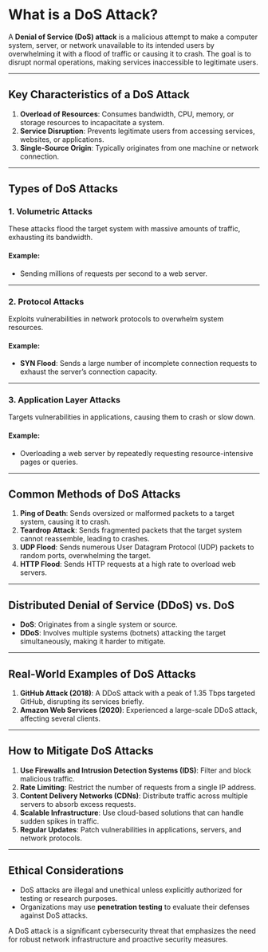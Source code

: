 # What is a DoS Attack?

A **Denial of Service (DoS) attack** is a malicious attempt to make a computer system, server, or network unavailable to its intended users by overwhelming it with a flood of traffic or causing it to crash. The goal is to disrupt normal operations, making services inaccessible to legitimate users.

---

## Key Characteristics of a DoS Attack
1. **Overload of Resources**: Consumes bandwidth, CPU, memory, or storage resources to incapacitate a system.
2. **Service Disruption**: Prevents legitimate users from accessing services, websites, or applications.
3. **Single-Source Origin**: Typically originates from one machine or network connection.

---

## Types of DoS Attacks

### 1. **Volumetric Attacks**
These attacks flood the target system with massive amounts of traffic, exhausting its bandwidth.

#### Example:
- Sending millions of requests per second to a web server.

---

### 2. **Protocol Attacks**
Exploits vulnerabilities in network protocols to overwhelm system resources.

#### Example:
- **SYN Flood**: Sends a large number of incomplete connection requests to exhaust the server’s connection capacity.

---

### 3. **Application Layer Attacks**
Targets vulnerabilities in applications, causing them to crash or slow down.

#### Example:
- Overloading a web server by repeatedly requesting resource-intensive pages or queries.

---

## Common Methods of DoS Attacks

1. **Ping of Death**: Sends oversized or malformed packets to a target system, causing it to crash.
2. **Teardrop Attack**: Sends fragmented packets that the target system cannot reassemble, leading to crashes.
3. **UDP Flood**: Sends numerous User Datagram Protocol (UDP) packets to random ports, overwhelming the target.
4. **HTTP Flood**: Sends HTTP requests at a high rate to overload web servers.

---

## Distributed Denial of Service (DDoS) vs. DoS
- **DoS**: Originates from a single system or source.
- **DDoS**: Involves multiple systems (botnets) attacking the target simultaneously, making it harder to mitigate.

---

## Real-World Examples of DoS Attacks
1. **GitHub Attack (2018)**: A DDoS attack with a peak of 1.35 Tbps targeted GitHub, disrupting its services briefly.
2. **Amazon Web Services (2020)**: Experienced a large-scale DDoS attack, affecting several clients.

---

## How to Mitigate DoS Attacks
1. **Use Firewalls and Intrusion Detection Systems (IDS)**: Filter and block malicious traffic.
2. **Rate Limiting**: Restrict the number of requests from a single IP address.
3. **Content Delivery Networks (CDNs)**: Distribute traffic across multiple servers to absorb excess requests.
4. **Scalable Infrastructure**: Use cloud-based solutions that can handle sudden spikes in traffic.
5. **Regular Updates**: Patch vulnerabilities in applications, servers, and network protocols.

---

## Ethical Considerations
- DoS attacks are illegal and unethical unless explicitly authorized for testing or research purposes.
- Organizations may use **penetration testing** to evaluate their defenses against DoS attacks.

A DoS attack is a significant cybersecurity threat that emphasizes the need for robust network infrastructure and proactive security measures.
